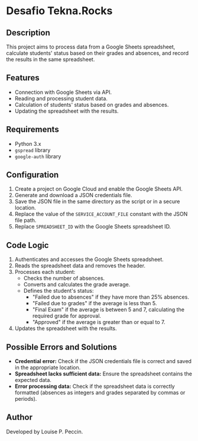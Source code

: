# Desafio Tekna.Rocks

## Description
This project aims to process data from a Google Sheets spreadsheet, calculate students' status based on their grades and absences, and record the results in the same spreadsheet.

## Features
- Connection with Google Sheets via API.
- Reading and processing student data.
- Calculation of students' status based on grades and absences.
- Updating the spreadsheet with the results.

## Requirements
- Python 3.x
- `gspread` library
- `google-auth` library

## Configuration
1. Create a project on Google Cloud and enable the Google Sheets API.
2. Generate and download a JSON credentials file.
3. Save the JSON file in the same directory as the script or in a secure location.
4. Replace the value of the `SERVICE_ACCOUNT_FILE` constant with the JSON file path.
5. Replace `SPREADSHEET_ID` with the Google Sheets spreadsheet ID.

## Code Logic
1. Authenticates and accesses the Google Sheets spreadsheet.
2. Reads the spreadsheet data and removes the header.
3. Processes each student:
   - Checks the number of absences.
   - Converts and calculates the grade average.
   - Defines the student's status:
     - "Failed due to absences" if they have more than 25% absences.
     - "Failed due to grades" if the average is less than 5.
     - "Final Exam" if the average is between 5 and 7, calculating the required grade for approval.
     - "Approved" if the average is greater than or equal to 7.
4. Updates the spreadsheet with the results.

## Possible Errors and Solutions
- **Credential error:** Check if the JSON credentials file is correct and saved in the appropriate location.
- **Spreadsheet lacks sufficient data:** Ensure the spreadsheet contains the expected data.
- **Error processing data:** Check if the spreadsheet data is correctly formatted (absences as integers and grades separated by commas or periods).

## Author
Developed by Louise P. Peccin.



